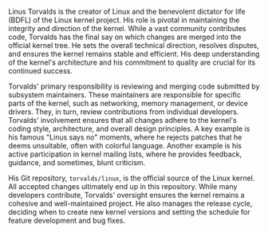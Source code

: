 Linus Torvalds is the creator of Linux and the benevolent dictator for life (BDFL) of the Linux kernel project. His role is pivotal in maintaining the integrity and direction of the kernel. While a vast community contributes code, Torvalds has the final say on which changes are merged into the official kernel tree. He sets the overall technical direction, resolves disputes, and ensures the kernel remains stable and efficient. His deep understanding of the kernel's architecture and his commitment to quality are crucial for its continued success.

Torvalds' primary responsibility is reviewing and merging code submitted by subsystem maintainers. These maintainers are responsible for specific parts of the kernel, such as networking, memory management, or device drivers. They, in turn, review contributions from individual developers. Torvalds' involvement ensures that all changes adhere to the kernel's coding style, architecture, and overall design principles. A key example is his famous "Linus says no" moments, where he rejects patches that he deems unsuitable, often with colorful language. Another example is his active participation in kernel mailing lists, where he provides feedback, guidance, and sometimes, blunt criticism.

His Git repository, `torvalds/linux`, is the official source of the Linux kernel. All accepted changes ultimately end up in this repository. While many developers contribute, Torvalds' oversight ensures the kernel remains a cohesive and well-maintained project. He also manages the release cycle, deciding when to create new kernel versions and setting the schedule for feature development and bug fixes.